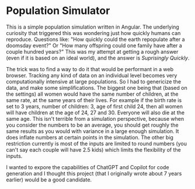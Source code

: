 # Population Simulator

This is a simple population simulation written in Angular.  The underlying curiosity that triggered this was wondering just how quickly humans can reproduce. Questions like: "How quickly could the earth repopulate after a doomsday event?" Or "How many offspring could one family have after a couple hundred years?"  This was my attempt at getting a rough answer (even if it is based on an ideal world), and the answer is *Suprisingly Quickly*.

The trick was to find a way to do it that would be performant in a web browser.  Tracking any kind of data on an individual level becomes very computationally intensive at large populations.  So I had to genericize the data, and make some simplifications.  The biggest one being that (based on the settings) all women would have the same number of children, at the same rate, at the same years of their lives.  For example if the birth rate is set to 3 years, number of children: 3, age of first child 24, then all women will have children at the age of 24, 27 and 30.  Everyone will also die at the same age.  This isn't terrible from a simulation perspective, because when you consider the numbers to be an average, you should get roughly the same results as you would with variance in a large enough simulation.  It does inflate numbers at certain points in the simulation. The other big restriction currently is most of the inputs are limited to round numbers (you can't say each couple will have 2.5 kids) which limits the flexibility of the inputs.

I wanted to expore the capabilities of ChatGPT and Copilot for code generation and I thought this project (that I originally wrote about 7 years earlier) would be a good candidate.